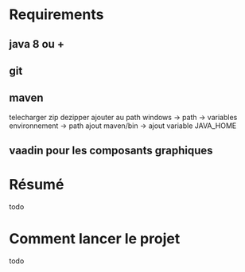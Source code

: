# Requirements
## java 8 ou +
## git
## maven
telecharger zip 
dezipper
ajouter au path windows
  -> path
  -> variables environnement
  -> path ajout maven/bin
  -> ajout variable JAVA_HOME
  
## vaadin pour les composants graphiques

# Résumé
todo

# Comment lancer le projet
todo


